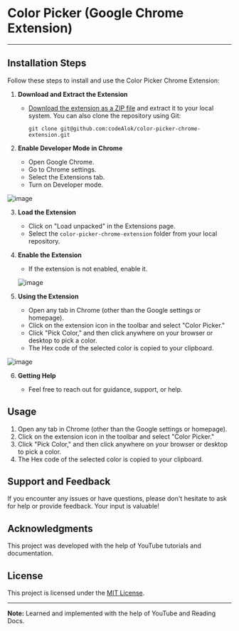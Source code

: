 # Color Picker (Google Chrome Extension)

---

## Installation Steps

Follow these steps to install and use the Color Picker Chrome Extension:

1. **Download and Extract the Extension**

   - [Download the extension as a ZIP file](/Color_picker_extension.zip) and extract it to your local system. You can also clone the repository using Git:

     ```
     git clone git@github.com:codeAlok/color-picker-chrome-extension.git
     ```

2. **Enable Developer Mode in Chrome**

   - Open Google Chrome.
   - Go to Chrome settings.
   - Select the Extensions tab.
   - Turn on Developer mode.

![image](https://github.com/hady68/Color-Picker-Extension/assets/64458111/747c8cda-4395-4a8a-af73-6a304b5552f3)




3. **Load the Extension**

   - Click on "Load unpacked" in the Extensions page.
   - Select the `color-picker-chrome-extension` folder from your local repository.



4. **Enable the Extension**

   - If the extension is not enabled, enable it.
  
   ![image](https://github.com/hady68/Color-Picker-Extension/assets/64458111/6d93e6be-befd-43e8-b92f-196c0bca8e6c)


5. **Using the Extension**

   - Open any tab in Chrome (other than the Google settings or homepage).
   - Click on the extension icon in the toolbar and select "Color Picker."
   - Click "Pick Color," and then click anywhere on your browser or desktop to pick a color.
   - The Hex code of the selected color is copied to your clipboard.

![image](https://github.com/hady68/Color-Picker-Extension/assets/64458111/087a03ad-63d7-4835-9e5f-f31793c605c8)



6. **Getting Help**

   - Feel free to reach out for guidance, support, or help.

## Usage

1. Open any tab in Chrome (other than the Google settings or homepage).
2. Click on the extension icon in the toolbar and select "Color Picker."
3. Click "Pick Color," and then click anywhere on your browser or desktop to pick a color.
4. The Hex code of the selected color is copied to your clipboard.

## Support and Feedback

If you encounter any issues or have questions, please don't hesitate to ask for help or provide feedback. Your input is valuable!

## Acknowledgments

This project was developed with the help of YouTube tutorials and documentation.

## License

This project is licensed under the [MIT License](LICENSE).

---

**Note:** Learned and implemented with the help of YouTube and Reading Docs.
